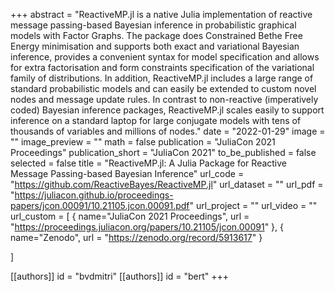 +++
abstract = "ReactiveMP.jl is a native Julia implementation of reactive message passing-based Bayesian inference in probabilistic graphical models with Factor Graphs. The package does Constrained Bethe Free Energy minimisation and supports both exact and variational Bayesian inference, provides a convenient syntax for model specification and allows for extra factorisation and form constraints specification of the variational family of distributions. In addition, ReactiveMP.jl includes a large range of standard probabilistic models and can easily be extended to custom novel nodes and message update rules. In contrast to non-reactive (imperatively coded) Bayesian inference packages, ReactiveMP.jl scales easily to support inference on a standard laptop for large conjugate models with tens of thousands of variables and millions of nodes."
date = "2022-01-29"
image = ""
image_preview = ""
math = false
publication = "JuliaCon 2021 Proceedings"
publication_short = "JuliaCon 2021"
to_be_published = false
selected = false
title = "ReactiveMP.jl: A Julia Package for Reactive Message Passing-based Bayesian Inference"
url_code = "https://github.com/ReactiveBayes/ReactiveMP.jl"
url_dataset = ""
url_pdf = "https://juliacon.github.io/proceedings-papers/jcon.00091/10.21105.jcon.00091.pdf"
url_project = ""
url_video = ""
url_custom = [
    { name="JuliaCon 2021 Proceedings", url = "https://proceedings.juliacon.org/papers/10.21105/jcon.00091" },
    { name="Zenodo", url = "https://zenodo.org/record/5913617" }

]

[[authors]]
    id = "bvdmitri"
[[authors]]
    id = "bert"
+++
